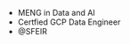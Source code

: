 - MENG in Data and AI
- Certfied GCP Data Engineer
- @SFEIR

<!---
Mulatingz/Mulatingz is a ✨ special ✨ repository because its `README.md` (this file) appears on your GitHub profile.
You can click the Preview link to take a look at your changes.
--->
